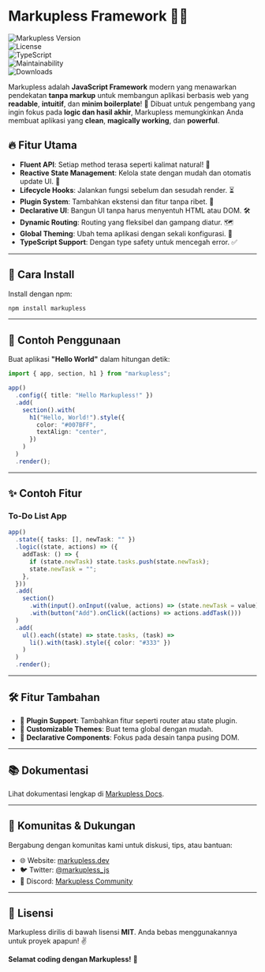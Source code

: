 # **Markupless Framework** 🚀✨  

![Markupless Version](https://img.shields.io/badge/Version-1.0.0-blue)  
![License](https://img.shields.io/badge/License-MIT-green)  
![TypeScript](https://img.shields.io/badge/Built%20With-TypeScript-blue)  
![Maintainability](https://img.shields.io/badge/Maintainability-A%2B-brightgreen)  
![Downloads](https://img.shields.io/badge/Downloads-10k%2B-orange)  

Markupless adalah **JavaScript Framework** modern yang menawarkan pendekatan **tanpa markup** untuk membangun aplikasi berbasis web yang **readable**, **intuitif**, dan **minim boilerplate**! 🚀 Dibuat untuk pengembang yang ingin fokus pada **logic dan hasil akhir**, Markupless memungkinkan Anda membuat aplikasi yang **clean**, **magically working**, dan **powerful**.  

## **🔥 Fitur Utama**  

- **Fluent API**: Setiap method terasa seperti kalimat natural! 🧠  
- **Reactive State Management**: Kelola state dengan mudah dan otomatis update UI. 🌟  
- **Lifecycle Hooks**: Jalankan fungsi sebelum dan sesudah render. ⏳  
- **Plugin System**: Tambahkan ekstensi dan fitur tanpa ribet. 🔌  
- **Declarative UI**: Bangun UI tanpa harus menyentuh HTML atau DOM. 🛠️  
- **Dynamic Routing**: Routing yang fleksibel dan gampang diatur. 🗺️  
- **Global Theming**: Ubah tema aplikasi dengan sekali konfigurasi. 🎨  
- **TypeScript Support**: Dengan type safety untuk mencegah error. ✅  

---

## **🚀 Cara Install**  

Install dengan npm:  
```bash
npm install markupless
```

---

## **📖 Contoh Penggunaan**  

Buat aplikasi **"Hello World"** dalam hitungan detik:  
```typescript
import { app, section, h1 } from "markupless";

app()
  .config({ title: "Hello Markupless!" })
  .add(
    section().with(
      h1("Hello, World!").style({
        color: "#007BFF",
        textAlign: "center",
      })
    )
  )
  .render();
```

---

## **✨ Contoh Fitur**  

### **To-Do List App**  
```typescript
app()
  .state({ tasks: [], newTask: "" })
  .logic((state, actions) => ({
    addTask: () => {
      if (state.newTask) state.tasks.push(state.newTask);
      state.newTask = "";
    },
  }))
  .add(
    section()
      .with(input().onInput((value, actions) => (state.newTask = value)))
      .with(button("Add").onClick((actions) => actions.addTask()))
  )
  .add(
    ul().each((state) => state.tasks, (task) =>
      li().with(task).style({ color: "#333" })
    )
  )
  .render();
```

---

## **🛠️ Fitur Tambahan**  

- 🔌 **Plugin Support**: Tambahkan fitur seperti router atau state plugin.  
- 🎨 **Customizable Themes**: Buat tema global dengan mudah.  
- 🧩 **Declarative Components**: Fokus pada desain tanpa pusing DOM.  

---

## **📚 Dokumentasi**  

Lihat dokumentasi lengkap di [Markupless Docs](https://markupless.dev).  

---

## **💬 Komunitas & Dukungan**  

Bergabung dengan komunitas kami untuk diskusi, tips, atau bantuan:  
- 🌐 Website: [markupless.dev](https://markupless.dev)  
- 🐦 Twitter: [@markupless_js](https://twitter.com/markupless_js)  
- 💬 Discord: [Markupless Community](https://discord.gg/markupless)  

---

## **📄 Lisensi**  

Markupless dirilis di bawah lisensi **MIT**. Anda bebas menggunakannya untuk proyek apapun! ✌️  

**Selamat coding dengan Markupless!** 🚀
